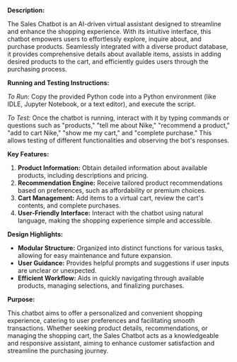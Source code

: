 **Description:**

The Sales Chatbot is an AI-driven virtual assistant designed to streamline and enhance the shopping experience. With its intuitive interface, this chatbot empowers users to effortlessly explore, inquire about, and purchase products. Seamlessly integrated with a diverse product database, it provides comprehensive details about available items, assists in adding desired products to the cart, and efficiently guides users through the purchasing process.

**Running and Testing Instructions:**

*To Run:* Copy the provided Python code into a Python environment (like IDLE, Jupyter Notebook, or a text editor), and execute the script.

*To Test:* Once the chatbot is running, interact with it by typing commands or questions such as "products," "tell me about Nike," "recommend a product," "add to cart Nike," "show me my cart," and "complete purchase." This allows testing of different functionalities and observing the bot's responses.

**Key Features:**

1. **Product Information:** Obtain detailed information about available products, including descriptions and pricing.
2. **Recommendation Engine:** Receive tailored product recommendations based on preferences, such as affordability or premium choices.
3. **Cart Management:** Add items to a virtual cart, review the cart's contents, and complete purchases.
4. **User-Friendly Interface:** Interact with the chatbot using natural language, making the shopping experience simple and accessible.

**Design Highlights:**

- **Modular Structure:** Organized into distinct functions for various tasks, allowing for easy maintenance and future expansion.
- **User Guidance:** Provides helpful prompts and suggestions if user inputs are unclear or unexpected.
- **Efficient Workflow:** Aids in quickly navigating through available products, managing selections, and finalizing purchases.

**Purpose:**

This chatbot aims to offer a personalized and convenient shopping experience, catering to user preferences and facilitating smooth transactions. Whether seeking product details, recommendations, or managing the shopping cart, the Sales Chatbot acts as a knowledgeable and responsive assistant, aiming to enhance customer satisfaction and streamline the purchasing journey.

